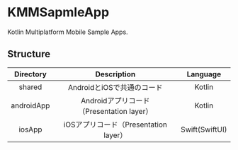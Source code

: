 # KMMSapmleApp
Kotlin Multiplatform Mobile Sample Apps.

## Structure

|Directory|Description|Language|
|:--:|:--:|:--:|
|shared|AndroidとiOSで共通のコード|Kotlin|
|androidApp|Androidアプリコード（Presentation layer）|Kotlin|
|iosApp|iOSアプリコード（Presentation layer）|Swift(SwiftUI)|
